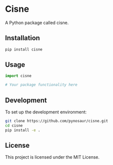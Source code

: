 # Cisne

A Python package called cisne.

## Installation

```bash
pip install cisne
```

## Usage

```python
import cisne

# Your package functionality here
```

## Development

To set up the development environment:

```bash
git clone https://github.com/pynosaur/cisne.git
cd cisne
pip install -e .
```

## License

This project is licensed under the MIT License.
